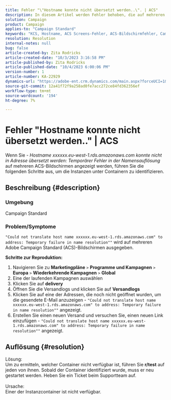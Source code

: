 ```yaml
---
title: Fehler "\"Hostname konnte nicht übersetzt werden..\". | ACS"
description: In diesem Artikel werden Fehler behoben, die auf mehreren Adobe Campaign Standard-Bildschirmen ausgegeben werden
solution: Campaign
product: Campaign
applies-to: "Campaign Standard"
keywords: "KCS, Hostname, ACS Screens-Fehler, ACS-Bildschirmfehler, Campaign Standard"
resolution: Resolution
internal-notes: null
bug: false
article-created-by: Zita Rodricks
article-created-date: "10/3/2023 3:16:58 PM"
article-published-by: Zita Rodricks
article-published-date: "10/4/2023 6:00:06 PM"
version-number: 1
article-number: KA-22929
dynamics-url: "https://adobe-ent.crm.dynamics.com/main.aspx?forceUCI=1&pagetype=entityrecord&etn=knowledgearticle&id=f94f75df-ff61-ee11-be6e-6045bd006268"
source-git-commit: 12a41f72f9a258ad0fe7acc272ce84fd362356ef
workflow-type: tm+mt
source-wordcount: '194'
ht-degree: 7%

---
```


# Fehler &quot;Hostname konnte nicht übersetzt werden..&quot; | ACS


Wenn Sie - *Hostname xxxxxx.eu-west-1.rds.amazonaws.com konnte nicht in Adresse übersetzt werden: Temporärer Fehler in der Namensauflösung* auf mehreren ACS-Bildschirmen angezeigt werden, führen Sie die folgenden Schritte aus, um die Instanzen unter Containern zu identifizieren.

## Beschreibung {#description}


### <b>Umgebung</b>

Campaign Standard



### <b>Problem/Symptome</b>

`"Could not translate host name xxxxxx.eu-west-1.rds.amazonaws.com" to address: Temporary failure in name resolution""` wird auf mehreren Adobe Campaign Standard (ACS)-Bildschirmen ausgegeben.

<b>Schritte zur Reproduktion:</b>

1. Navigieren Sie zu <b>Marketingpläne</b> `>`  <b>Programme und Kampagnen</b> `>`  <b>Europa</b> `>`  <b>Wiederkehrende Kampagnen</b> `>`  <b>Global</b>
2. Eine der laufenden Kampagnen auswählen
3. Klicken Sie auf <b>delivery</b>
4. Öffnen Sie die Versandlogs und klicken Sie auf <b>Versandlogs</b>
5. Klicken Sie auf eine der Adressen, die noch nicht geöffnet wurden, um die gesendete E-Mail anzuzeigen - `"Could not translate host name xxxxxx.eu-west-1.rds.amazonaws.com" to address: Temporary failure in name resolution""` angezeigt.
6. Erstellen Sie einen neuen Versand und versuchen Sie, einen neuen Link einzufügen - `"Could not translate host name xxxxxx.eu-west-1.rds.amazonaws.com" to address: Temporary failure in name resolution""` angezeigt.



## Auflösung {#resolution}

Lösung:<br>
Um zu ermitteln, welcher Container nicht verfügbar ist, führen Sie <b>r/test</b> auf jeden von ihnen.
Sobald der Container identifiziert wurde, muss er neu gestartet werden. Heben Sie ein Ticket beim Supportteam auf.
<br><br>Ursache:<br>
Einer der Instanzcontainer ist nicht verfügbar.
